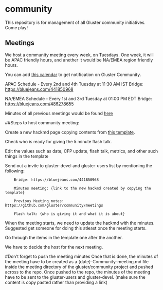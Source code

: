 # community
This repository is for management of all Gluster community initiatives. Come play!

## Meetings

We host a community meeting every week, on Tuesdays. One week, it will be APAC
friendly hours, and another it would be NA/EMEA region friendly hours.

You can add [this calendar](https://calendar.google.com/calendar/b/1?cid=dmViajVibDBrbnNiOWQwY205ZWg5cGJsaTRAZ3JvdXAuY2FsZW5kYXIuZ29vZ2xlLmNvbQ) to get notification on Gluster Community.

APAC Schedule -
Every 2nd and 4th Tuesday at 11:30 AM IST
Bridge: https://bluejeans.com/441850968

NA/EMEA Schedule -
Every 1st and 3rd Tuesday at 01:00 PM EDT
Bridge: https://bluejeans.com/486278655

Minutes of all previous meetings would be found [here](./meetings/)

##Steps to host community meeting:

Create a new hackmd page copying contents from [this template](https://hackmd.io/pbVbAxgRT1-VSKjM2K0HzA?both).

Check who is ready for giving the 5 minute flash talk.

Edit the values such as date, CFP update, flash talk, metrics, and other such things in the template

Send out a invite to gluster-devel and gluster-users list by mentioning the following:

        Bridge: https://bluejeans.com/441850968

        Minutes meeting: {link to the new hackmd created by copying the template}

        Previous Meeting notes: https://github.com/gluster/community/meetings

        Flash talk: {who is giving it and what it is about}

When the meeting starts, we need to update the hackmd with the minutes. Suggested get someone for doing this atleast once the meeting starts.

Go through the items in the template one after the another.

We have to decide the host for the next meeting.

#Don't forget to push the meeting minutes
Once that is done, the minutes of the meeting have to be created as a {date}-Community-meeting.md file inside the meeting directory of the gluster/community project and pushed across to the repo.
Once pushed to the repo, the minutes of the meeting have to be sent to the gluster-users and gluster-devel. (make sure the content is copy pasted rather than providing a link)

